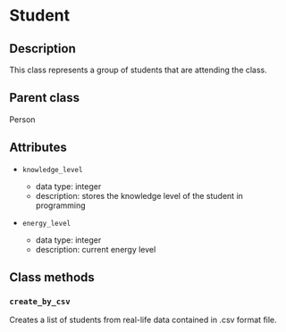 # Student

## Description
This class represents a group of students that are attending the class.

## Parent class
Person

## Attributes

* ```knowledge_level```
  * data type: integer
  * description: stores the knowledge level of the student in programming

* ```energy_level```
  * data type: integer
  * description: current energy level

## Class methods

### ```create_by_csv```
Creates a list of students from real-life data contained in .csv format file.

